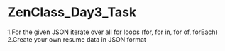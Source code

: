 # ZenClass_Day3_Task

1.For the given JSON iterate over all for loops (for, for in, for of, forEach)
2.Create your own resume data in JSON format
